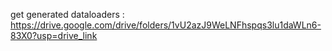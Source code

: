 get generated dataloaders : https://drive.google.com/drive/folders/1vU2azJ9WeLNFhspqs3lu1daWLn6-83X0?usp=drive_link